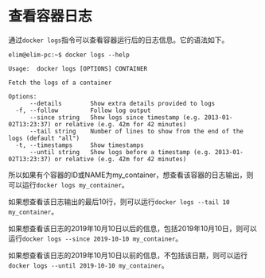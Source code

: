 # 查看容器日志

通过`docker logs`指令可以查看容器运行后的日志信息。它的语法如下。

```text
elim@elim-pc:~$ docker logs --help

Usage:	docker logs [OPTIONS] CONTAINER

Fetch the logs of a container

Options:
      --details        Show extra details provided to logs
  -f, --follow         Follow log output
      --since string   Show logs since timestamp (e.g. 2013-01-02T13:23:37) or relative (e.g. 42m for 42 minutes)
      --tail string    Number of lines to show from the end of the logs (default "all")
  -t, --timestamps     Show timestamps
      --until string   Show logs before a timestamp (e.g. 2013-01-02T13:23:37) or relative (e.g. 42m for 42 minutes)
```

所以如果有个容器的ID或NAME为my_container，想查看该容器的日志输出，则可以运行`docker logs my_container`。

如果想查看该日志输出的最后10行，则可以运行`docker logs --tail 10 my_container`。

如果想查看该日志的2019年10月10日以后的信息，包括2019年10月10日，则可以运行`docker logs --since 2019-10-10 my_container`。

如果想查看该日志的2019年10月10日以前的信息，不包括该日期，则可以运行`docker logs --until 2019-10-10 my_container`。